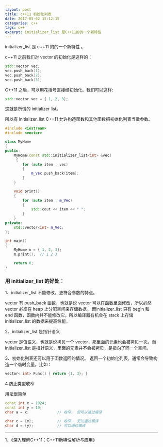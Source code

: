 ```yaml
---
layout: post
title: c++11 初始化列表
date: 2017-05-02 15:12:15
categories: c++  
tags: c++  
excerpt: initializer_list 是C++11的的一个新特性
---
```



initializer_list 是 c++11 的的一个新特性 。

c++11 之前我们对 vector 的初始化是这样的：

```c++
std::vector vec;
vec.push_back(1);
vec.push_back(2);
vec.push_back(3);

```

C++11 之后，可以用花括号直接经初始化。我们可以这样:

```c++
std::vector vec = { 1, 2, 3};
```

这就是所谓的 initializer list。

所以有 initializer_list C++11 允许构造函数和其他函数把初始化列表当做参数。

```c++
#include <iostream>
#include <vector>

class MyHome
{
public:
	MyHome(const std::initializer_list<int> &vec)
	 {
		for (auto item : vec)
		{
            m_Vec.push_back(item);
        }
    }

	void print()
	{
		for (auto item : m_Vec)
		{
        	std::cout << item << " ";
    	}
    }
private:
    std::vector<int> m_Vec;
};

int main()
{
    MyHome m = { 1, 2, 3};
    m.print();  // 1 2 3

    return 0;
}
```

### 用 initializer_list 的好处：

1、initializer_list 不能修改，更符合参数的特点。

vector 有 push_back 函数，也就是说 vector 可以在函数里面修改，所以必然 vector 必须在 heap 上分配空间来存储数据。
而initializer_list 只有 begin 和 end 函数，函数内并不能修改它，所以编译器有机会在 stack 上存储 initializer_list 的数据来提高性能。
 
2、initializer_list 是指针语义

vector 是值语义，也就是说拷贝一个 vector，那里面的元素也会被拷贝一次。而 initializer_list 是指针语义，里面的元素并不会被拷贝，是指向了同一个空间。


3、初始化列表还可以用于函数返回的情况。 返回一个初始化列表，通常会导致构造一个临时变量，比如：
 
 ```c++
 vector< int> Func() { return {1, 3}; }
```

4.防止类型收窄

用法很简单
```c++
const int x = 1024; 
const int y = 10; 
char a = x;             // 收窄， 但可以通过编译 

char c = {x};           // 收窄， 无法通过编译 
char d = {y};           // 可以通过编译

```


---
1、《深入理解C++11：C++11新特性解析与应用》
